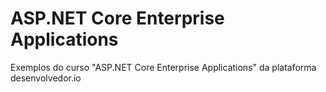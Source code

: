 # ASP.NET Core Enterprise Applications
Exemplos do curso "ASP.NET Core Enterprise Applications" da plataforma desenvolvedor.io
